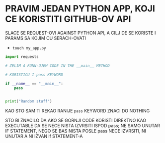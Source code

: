 # PRAVIM JEDAN PYTHON APP, KOJI CE KORISTITI GITHUB-OV API

SLACE SE REQUEST-OVI AGAINST PYTHON API, A CILJ DE SE KORISTE I PARAMS SA KOJIM CU SERACH-OVATI

- `touch my_app.py`

```py
import requests

# ZELIM A RUNN-UJEM CODE IN THE __main__ METHOD

# KORISTICU I pass KEYWORD

if __name__ == "__main__":
    pass


print("Random stuff")
```

KAO STO SAM TI REKAO RANIJE `pass` KEYWORD ZNACI DO NOTHING

STO BI ZNACILO DA AKO SE GORNJI CODE KORISTI DIREKTNO KAO EXECUTABLE DA SE NECE NISTA IZVRSITI ISPOD pass; NE SAMO UNUTAR IF STATEMENT, NEGO SE BAS NISTA POSLE pass NECE IZVRSITI, NI UNUTAR A NI IZVAN if STATEMENT-A